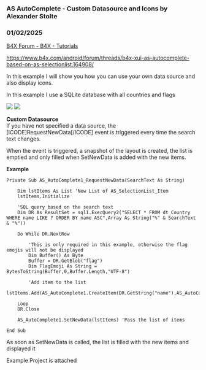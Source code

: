 ###  AS AutoComplete - Custom Datasource and Icons by Alexander Stolte
### 01/02/2025
[B4X Forum - B4X - Tutorials](https://www.b4x.com/android/forum/threads/164919/)

<https://www.b4x.com/android/forum/threads/b4x-xui-as-autocomplete-based-on-as-selectionlist.164908/>  
  
In this example I will show you how you can use your own data source and also display icons.  
  
In this example I use a SQLite database with all countries and flags  
  
![](https://www.b4x.com/android/forum/attachments/160291) ![](https://www.b4x.com/android/forum/attachments/160292)  
  
**Custom Datasource**  
If you have not specified a data source, the [ICODE]RequestNewData[/ICODE] event is triggered every time the search text changes.  
  
When the event is triggered, a snapshot of the layout is created, the list is emptied and only filled when SetNewData is added with the new items.  
  
**Example**  

```B4X
Private Sub AS_AutoComplete1_RequestNewData(SearchText As String)  
      
    Dim lstItems As List 'New List of AS_SelectionList_Item  
    lstItems.Initialize  
      
    'SQL query based on the search text  
    Dim DR As ResultSet = sql1.ExecQuery2("SELECT * FROM dt_Country WHERE name LIKE ? ORDER BY name ASC",Array As String("%" & SearchText & "%"))  
      
    Do While DR.NextRow  
          
        'This is only required in this example, otherwise the flag emojis will not be displayed  
        Dim Buffer() As Byte  
        Buffer = DR.GetBlob("flag")  
        Dim FlagEmoji As String = BytesToString(Buffer,0,Buffer.Length,"UTF-8")  
      
        'Add item to the list  
        lstItems.Add(AS_AutoComplete1.CreateItem(DR.GetString("name"),AS_AutoComplete1.TextToBitmap(FlagEmoji,xui.CreateDefaultFont(25),xui.Color_Black),DR.GetString("code")))  
          
    Loop  
    DR.Close  
      
    AS_AutoComplete1.SetNewData(lstItems) 'Pass the list of items  
      
End Sub
```

  
As soon as SetNewData is called, the list is filled with the new items and displayed it  
  
Example Project is attached
